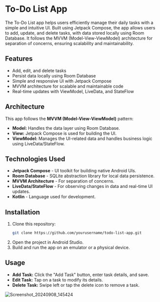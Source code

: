 # To-Do List App

The To-Do List app helps users efficiently manage their daily tasks with a simple and intuitive UI. Built using Jetpack Compose, the app allows users to add, update, and delete tasks, with data stored locally using Room Database. It follows the MVVM (Model-View-ViewModel) architecture for separation of concerns, ensuring scalability and maintainability.

## Features

- Add, edit, and delete tasks
- Persist data locally using Room Database
- Simple and responsive UI with Jetpack Compose
- MVVM architecture for scalable and maintainable code
- Real-time updates with ViewModel, LiveData, and StateFlow

## Architecture

This app follows the **MVVM (Model-View-ViewModel)** pattern:
- **Model:** Handles the data layer using Room Database.
- **View:** Jetpack Compose is used for building the UI.
- **ViewModel:** Manages the UI-related data and handles business logic using LiveData/StateFlow.

## Technologies Used

- **Jetpack Compose** - UI toolkit for building native Android UIs.
- **Room Database** - SQLite abstraction library for local data persistence.
- **MVVM Architecture** - For separation of concerns.
- **LiveData/StateFlow** - For observing changes in data and real-time UI updates.
- **Kotlin** - Language used for development.

## Installation

1. Clone this repository:
    ```bash
    git clone https://github.com/yourusername/todo-list-app.git
    ```
2. Open the project in Android Studio.
3. Build and run the app on an emulator or a physical device.

## Usage

- **Add Task:** Click the "Add Task" button, enter task details, and save.
- **Edit Task:** Tap on a task to modify its details.
- **Delete Task:** Swipe left or tap the delete icon to remove a task.

![Screenshot_20240908_145424](https://github.com/user-attachments/assets/9608ddeb-1ada-4396-ad8c-4844c5798f79)

